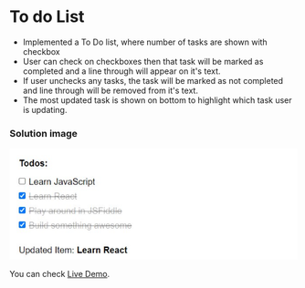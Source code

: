 # To do List

- Implemented a To Do list, where number of tasks are shown with checkbox
- User can check on checkboxes then that task will be marked as completed and a line through will appear on it's text.
- If user unchecks any tasks, the task will be marked as not completed and line through will be removed from it's text.
- The most updated task is shown on bottom to highlight which task user is updating.

### Solution image

![Solution Snap For Reference](./public/solution.jpg)

You can check [Live Demo](https://jsfiddle.net/609yj1fh/83/).
